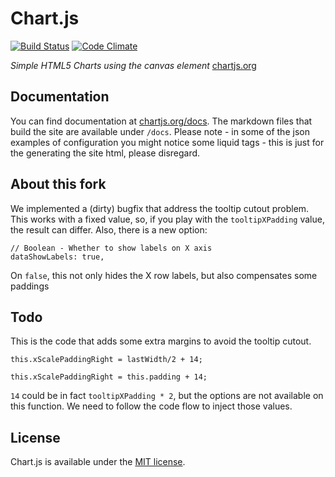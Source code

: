 # Chart.js

[![Build Status](https://travis-ci.org/nnnick/Chart.js.svg?branch=master)](https://travis-ci.org/nnnick/Chart.js) [![Code Climate](https://codeclimate.com/github/nnnick/Chart.js/badges/gpa.svg)](https://codeclimate.com/github/nnnick/Chart.js)


*Simple HTML5 Charts using the canvas element* [chartjs.org](http://www.chartjs.org)

## Documentation

You can find documentation at [chartjs.org/docs](http://www.chartjs.org/docs/). The markdown files that build the site are available under `/docs`. Please note - in some of the json examples of configuration you might notice some liquid tags - this is just for the generating the site html, please disregard.

## About this fork

We implemented a (dirty) bugfix that address the tooltip cutout problem. This works with a fixed value, so, if you play with the `tooltipXPadding` value, the result can differ.
Also, there is a new option:
```
// Boolean - Whether to show labels on X axis
dataShowLabels: true,
```

On `false`, this not only hides the X row labels, but also compensates some paddings

## Todo

This is the code that adds some extra margins to avoid the tooltip cutout.
```
this.xScalePaddingRight = lastWidth/2 + 14;
```
```
this.xScalePaddingRight = this.padding + 14;
```
`14` could be in fact `tooltipXPadding * 2`, but the options are not available on this function. We need to follow the code flow to inject those values.

## License

Chart.js is available under the [MIT license](http://opensource.org/licenses/MIT).
